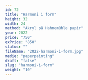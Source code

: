 ```yaml
---
id: 72
title: "Harmoni i form"
height: 32
width: 24
method: "Akryl på Hahnemühle papir"
year: 2022
price: "750"
exPrice: "850"
status: ""
fileName: "2022-harmoni-i-form.jpg"
medie: "paperpainting"
draft: "false"
slug: "harmoni-i-form"
weight: "10"
---
```

